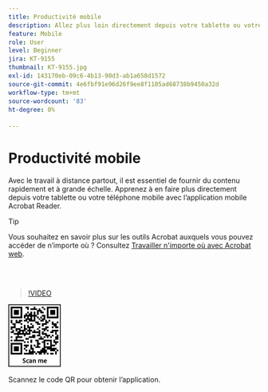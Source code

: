 ```yaml
---
title: Productivité mobile
description: Allez plus loin directement depuis votre tablette ou votre téléphone mobile avec l’application mobile Acrobat Reader
feature: Mobile
role: User
level: Beginner
jira: KT-9155
thumbnail: KT-9155.jpg
exl-id: 143170eb-09c6-4b13-90d3-ab1a658d1572
source-git-commit: 4e6fbf91e96d26f9ee8f1105ad68738b9450a32d
workflow-type: tm+mt
source-wordcount: '83'
ht-degree: 0%

---
```


# Productivité mobile

Avec le travail à distance partout, il est essentiel de fournir du contenu rapidement et à grande échelle. Apprenez à en faire plus directement depuis votre tablette ou votre téléphone mobile avec l’application mobile Acrobat Reader.

>[!TIP]
>
>Vous souhaitez en savoir plus sur les outils Acrobat auxquels vous pouvez accéder de n’importe où ? Consultez [Travailler n&#39;importe où avec Acrobat web](acrobatweb.md).

<br> 

>[!VIDEO](https://video.tv.adobe.com/v/347146?quality=12&learn=on&hidetitle=true&captions=fre_fr)

![Code QR](../assets/Acrobatqrcode.jpg)

Scannez le code QR pour obtenir l’application.

